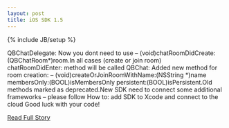 ```yaml
---
layout: post
title: iOS SDK 1.5
---
```

{% include JB/setup %}<p>QBChatDelegate: Now you dont need to use – (void)chatRoomDidCreate:(QBChatRoom*)room.In all cases (create or join room) chatRoomDidEnter: method will be called
 QBChat: Added new method for room creation: – (void)createOrJoinRoomWithName:(NSString *)name membersOnly:(BOOL)isMembersOnly persistent:(BOOL)isPersistent.Old methods marked as deprecated.New SDK need to connect some additional frameworks – please follow How to: add SDK to Xcode and connect to the cloud 
 Good luck with your code!</p>
<p><a href="http://quickblox.com/blog/2013/02/ios-sdk-1-5/">Read Full Story</a></p>
